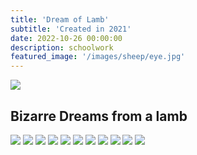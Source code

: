 ```yaml
---
title: 'Dream of Lamb'
subtitle: 'Created in 2021'
date: 2022-10-26 00:00:00
description: schoolwork
featured_image: '/images/sheep/eye.jpg'
---
```


![](/images/sheep/eye.jpg)

## Bizarre Dreams from a lamb



<div class="gallery" data-columns="3">
	<img src="/images/sheep/eye.jpg">
    <img src="/images/sheep/window.jpg">
    <img src="/images/sheep/sweet.jpg">
    <img src="/images/sheep/skin.jpg">
    <img src="/images/sheep/leg.jpg">
    <img src="/images/sheep/lay.jpg">
    <img src="/images/sheep/herd.jpg">
    <img src="/images/sheep/gut.jpg">
    <img src="/images/sheep/eye.jpg">
    <img src="/images/sheep/dish.jpg">
    <img src="/images/sheep/dinner.jpg">

</div>
